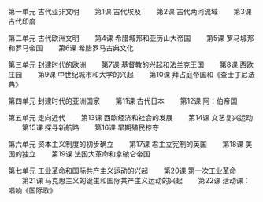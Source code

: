 第一单元 古代亚非文明
　　第1课 古代埃及
　　第2课 古代两河流域
　　第3课 古代印度

第二单元 古代欧洲文明
　　第4课 希腊城邦和亚历山大帝国
　　第5课 罗马城邦和罗马帝国
　　第6课 希腊罗马古典文化

第三单元 封建时代的欧洲
　　第7课 基督教的兴起和法兰克王国
　　第8课 西欧庄园
　　第9课 中世纪城市和大学的兴起
　　第10课 拜占庭帝国和《查士丁尼法典》

第四单元 封建时代的亚洲国家
　　第11课 古代日本
　　第12课 阿：伯帝国

第五单元 走向近代
　　第13课 西欧经济和社会的发展
　　第14课 文艺复兴运动
　　第15课 探寻新航路
　　第16课 早期殖民掠夺

第六单元 资本主义制度的初步确立
　　第17课 君主立宪制的英国
　　第18课 美国的独立
　　第19课 法国大革命和拿破仑帝国

第七单元 工业革命和国际共产主义运动的兴起
　　第20课 第一次工业革命
　　第21课 马克思主义的诞生和国际共产主义运动的兴起
　　第22课 活动课：唱响《国际歌》